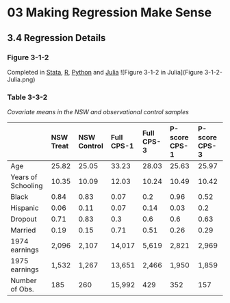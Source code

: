 # 03 Making Regression Make Sense
## 3.4 Regression Details

### Figure 3-1-2
Completed in [Stata](Figure%203-1-2.do), [R](Figure%203-1-2.r), [Python](Figure%203-1-2.py) and [Julia](Figure%203-1-2.jl)
![Figure 3-1-2 in Julia](Figure 3-1-2-Julia.png)

### Table 3-3-2

_Covariate means in the NSW and observational control samples_

|                   |NSW Treat |NSW Control |Full CPS-1 |Full CPS-3 |P-score CPS-1 |P-score CPS-3 |
|:------------------|:---------|:-----------|:----------|:----------|:-------------|:-------------|
|Age                |25.82     |25.05       |33.23      |28.03      |25.63         |25.97         |
|Years of Schooling |10.35     |10.09       |12.03      |10.24      |10.49         |10.42         |
|Black              |0.84      |0.83        |0.07       |0.2        |0.96          |0.52          |
|Hispanic           |0.06      |0.11        |0.07       |0.14       |0.03          |0.2           |
|Dropout            |0.71      |0.83        |0.3        |0.6        |0.6           |0.63          |
|Married            |0.19      |0.15        |0.71       |0.51       |0.26          |0.29          |
|1974 earnings      |2,096     |2,107       |14,017     |5,619      |2,821         |2,969         |
|1975 earnings      |1,532     |1,267       |13,651     |2,466      |1,950         |1,859         |
|Number of Obs.     |185       |260         |15,992     |429        |352           |157           |
